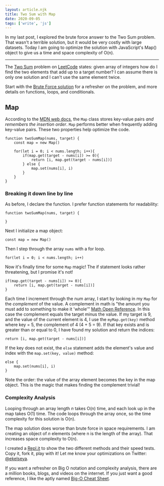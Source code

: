 ```yaml
---
layout: article.njk
title: Two Sum with Map
date: 2020-09-05
tags: ['write', 'js']
---
```


In my last post, I explored the brute force answer to the Two Sum problem. That wasn't a terrible solution, but it would be very costly with large datasets. Today I am going to optimize the solution with JavaScript's Map() object to give us a time and space complexity of O(n).

<!-- excerpt -->

---

The [Two Sum](https://leetcode.com/problems/two-sum/) problem on [LeetCode](https://leetcode.com/) states: given array of integers how do I find the two elements that add up to a target number? I can assume there is only one solution and I can't use the same element twice.

Start with the [Brute Force solution](/blog/posts/2020/post-2) for a refresher on the problem, and more details on functions, loops, and conditionals.

## Map

According to the [MDN web docs](https://developer.mozilla.org/en-US/docs/Web/JavaScript/Reference/Global_Objects/Map), the <code>Map</code> class stores key-value pairs *and remembers the insertion order*. <code>Map</code> performs better when frequently adding key-value pairs. These two properties help optimize the code.

    function twoSumMap(nums, target) {
        const map = new Map()
        
        for(let i = 0; i < nums.length; i++){
            if(map.get(target - nums[i]) >= 0){
                return [i, map.get(target - nums[i])]
            } else {
                map.set(nums[i], i)
            }
        }
    }

### Breaking it down line by line

As before, I declare the function. I prefer function statements for readability:

    function twoSumMap(nums, target) {

    }

Next I initialize a map object:

    const map = new Map()

Then I step through the array <code>nums</code> with a for loop.

    for(let i = 0; i < nums.length; i++)

Now it's finally time for some <code>Map</code> magic! The if statement looks rather threatening, but I promise it's not!

    if(map.get(target - nums[i]) >= 0){
        return [i, map.get(target - nums[i])]
    }

 Each time I increment through the num array, I start by looking in my <code>Map</code> for the *complement* of the value. A complement in math is "the amount you must add to something to make it 'whole'" [Math Open Reference](https://www.mathopenref.com/complement.html#:~:text=The%20complement%20is%20the%20amount,is%20the%20complement%20of%20PQR.). In this case the complement equals the target minus the value. If my target is 9, and the value of the current element is 4, I use the <code>myMap.get(key)</code> method where key = 5, the complement of 4 (4 + 5 = 9). If that key exists and is greater than or equal to 0, I have found my solution and return the indices:

    return [i, map.get(target - nums[i])]

If the key does not exist, the <code>else</code> statement adds the element's value and index with the <code>map.set(key, value)</code> method:

    else {
        map.set(nums[i], i)
    }

Note the order: the value of the array element becomes the key in the map object. This is the magic that makes finding the complement trivial!

### Complexity Analysis

Looping through an array length *n* takes O(n) time, and each look up in the map takes O(1) time. The code loops through the array once, so the time complexity for this solution is O(n).

The map solution does worse than brute force in space requirements. I am creating an object of *n* elements (where n is the length of the array). That increases space complexity to O(n).

I created a [Repl.it](https://repl.it/@ekelseya/TwoSums#index.js) to show the two different methods and their speed tests. Copy it, fork it, play with it! Let me know your optimizations on Twitter: [@ekelseya](https://twitter.com/ekelseya).

If you want a refresher on Big O notation and complexity analysis, there are a million books, blogs, and videos on the internet. If you just want a good reference, I like the aptly named [Big-O Cheat Sheet](https://www.bigocheatsheet.com/).